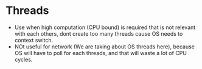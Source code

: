 # Threads
- Use when high computation (CPU bound) is required that is not relevant with each others, dont create too many threads cause OS needs to context switch.
- NOt useful for network (We are taking about OS threads here), because OS will have to poll for each threads, and that will waste a lot of CPU cycles.